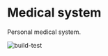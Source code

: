 # Medical system
Personal medical system.

![build-test](https://github.com/Arnab-Developer/medical-system/workflows/build-test/badge.svg?branch=master)